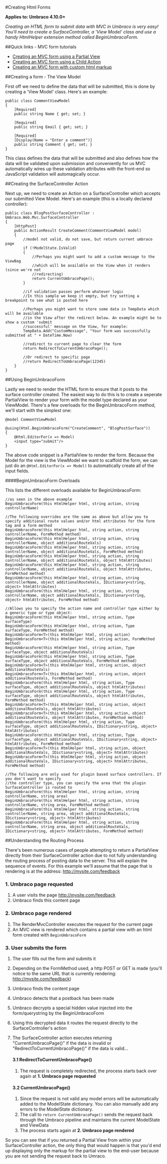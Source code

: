 #Creating Html Forms

**Applies to: Umbraco 4.10.0+**

_Creating an HTML form to submit data with MVC in Umbraco is very easy! You'll need to create a SurfaceController, a 'View Model' class and use a handy HtmlHelper extension method called BeginUmbracoForm._

##Quick links - MVC form tutorials

* [Creating an MVC form using a Partial View](forms/turorial-partial-views.md)
* [Creating an MVC form using a Child Action](forms/turorial-child-action.md)
* [Creating an MVC form with custom html markup](forms/turorial-custom-markup.md)

##Creating a form - The View Model

First off we need to define the data that will be submitted, this is done by creating a 'View Model' class. Here's an example:
	
	public class CommentViewModel
	{
	    [Required]
	    public string Name { get; set; }
	
	    [Required]
	    public string Email { get; set; }
	
	    [Required]
	    [Display(Name = "Enter a comment")]
	    public string Comment { get; set; }
	}

This class defines the data that will be submitted and also defines how the data will be validated upon submission and conveniently for us MVC automatically wires up these validation attributes with the front-end so JavaScript validation will automagically occur.

##Creating the SurfaceController Action

Next up, we need to create an Action on a SurfaceController which accepts our submitted View Model. Here's an example (this is a locally declared controller):

	public class BlogPostSurfaceController : Umbraco.Web.Mvc.SurfaceController
	{
		[HttpPost]
		public ActionResult CreateComment(CommentViewModel model)
		{    
		    //model not valid, do not save, but return current umbraco page
		    if (!ModelState.IsValid)
			{
				//Perhaps you might want to add a custom message to the ViewBag
				//which will be available on the View when it renders (since we're not 
				//redirecting)	    	
		   		return CurrentUmbracoPage();
			}
		
		    //if validation passes perform whatever logic
		    //In this sample we keep it empty, but try setting a breakpoint to see what is posted here
			
			//Perhaps you might want to store some data in TempData which will be available 
			//in the View after the redirect below. An example might be to show a custom 'submit
			//successful' message on the View, for example:
			TempData.Add("CustomMessage", "Your form was successfully submitted at " + DateTime.Now)
		
		    //redirect to current page to clear the form
		    return RedirectToCurrentUmbracoPage();
		
		    //Or redirect to specific page
		    //return RedirectToUmbracoPage(12345)
		}
	}

##Using BeginUmbracoForm

Lastly we need to render the HTML form to ensure that it posts to the surface controller created. The easiest way to do this is to create a seperate PartialView to render your form with the model type declared as your ViewModel. There's a few overloads for the BeginUmbracoForm method, we'll start with the simplest one:

	@model CommentViewModel

	@using(Html.BeginUmbracoForm("CreateComment", "BlogPostSurface"))
	{
		@Html.EditorFor(x => Model)
		<input type="submit"/>
	}

The above code snippet is a PartialView to render the form. Because the Model for the view is the ViewModel we want to scaffold the form, we can just do an `@Html.EditorFor(x => Model)` to automatically create all of the input fields.

####BeginUmbracoForm Overloads

This lists the different overloads available for BeginUmbracoForm:

	//as seen in the above example
	BeginUmbracoForm(this HtmlHelper html, string action, string controllerName)
	
	//The following overrides are the same as above but allow you to specify additional route values and/or html attributes for the form tag and a form method
	BeginUmbracoForm(this HtmlHelper html, string action, string controllerName, FormMethod method)	
	BeginUmbracoForm(this HtmlHelper html, string action, string controllerName, object additionalRouteVals)
	BeginUmbracoForm(this HtmlHelper html, string action, string controllerName, object additionalRouteVals, FormMethod method)
	BeginUmbracoForm(this HtmlHelper html, string action, string controllerName, object additionalRouteVals, object htmlAttributes)	
	BeginUmbracoForm(this HtmlHelper html, string action, string controllerName, object additionalRouteVals, object htmlAttributes, FormMethod method)	
	BeginUmbracoForm(this HtmlHelper html, string action, string controllerName, object additionalRouteVals, IDictionary<string, object> htmlAttributes)	
	BeginUmbracoForm(this HtmlHelper html, string action, string controllerName, object additionalRouteVals, IDictionary<string, object> htmlAttributes, FormMethod method)
	
	//Allows you to specify the action name and controller type either by a generic type or type object:
	BeginUmbracoForm(this HtmlHelper html, string action, Type surfaceType)
	BeginUmbracoForm(this HtmlHelper html, string action, Type surfaceType, FormMethod method)
	BeginUmbracoForm<T>(this HtmlHelper html, string action)
	BeginUmbracoForm<T>(this HtmlHelper html, string action, FormMethod method)
	BeginUmbracoForm(this HtmlHelper html, string action, Type surfaceType, object additionalRouteVals)
	BeginUmbracoForm(this HtmlHelper html, string action, Type surfaceType, object additionalRouteVals, FormMethod method)
	BeginUmbracoForm<T>(this HtmlHelper html, string action, object additionalRouteVals)
	BeginUmbracoForm<T>(this HtmlHelper html, string action, object additionalRouteVals, FormMethod method)
	BeginUmbracoForm(this HtmlHelper html, string action, Type surfaceType, object additionalRouteVals, object htmlAttributes)
	BeginUmbracoForm(this HtmlHelper html, string action, Type surfaceType, object additionalRouteVals, object htmlAttributes, FormMethod method)
	BeginUmbracoForm<T>(this HtmlHelper html, string action, object additionalRouteVals, object htmlAttributes)
	BeginUmbracoForm<T>(this HtmlHelper html, string action, object additionalRouteVals, object htmlAttributes, FormMethod method)
	BeginUmbracoForm(this HtmlHelper html, string action, Type surfaceType, object additionalRouteVals, IDictionary<string, object> htmlAttributes)
	BeginUmbracoForm(this HtmlHelper html, string action, Type surfaceType, object additionalRouteVals, IDictionary<string, object> htmlAttributes, FormMethod method)
	BeginUmbracoForm<T>(this HtmlHelper html, string action, object additionalRouteVals, IDictionary<string, object> htmlAttributes)
	BeginUmbracoForm<T>(this HtmlHelper html, string action, object additionalRouteVals, IDictionary<string, object> htmlAttributes, FormMethod method)
	
	//The following are only used for plugin based surface controllers. If you don't want to specify
	//the controller type, you can specify the area that the plugin SurfaceController is routed to
	BeginUmbracoForm(this HtmlHelper html, string action, string controllerName, string area)
	BeginUmbracoForm(this HtmlHelper html, string action, string controllerName, string area, FormMethod method)
	BeginUmbracoForm(this HtmlHelper html, string action, string controllerName, string area, object additionalRouteVals, IDictionary<string, object> htmlAttributes)
	BeginUmbracoForm(this HtmlHelper html, string action, string controllerName, string area, object additionalRouteVals, IDictionary<string, object> htmlAttributes, FormMethod method)

##Understanding the Routing Process

There's been numerous cases of people attempting to return a PartialView directly from their SurfaceController action due to not fully understanding the routing process of posting data to the server. This will explain the sequence of events. For this example we'll assume that the page that is rendering is at the address: http://mysite.com/feedback

### 1. Umbraco page requested

1. A user visits the page http://mysite.com/feedback
2. Umbraco finds this content page

### 2. Umbraco page rendered
1. The RenderMvcController executes the request for the current page
2. An MVC view is rendered which contains a partial view with an html form created with `BeginUmbracoForm`

### 3. User submits the form

1. The user fills out the form and submits it
2. Depending on the FormMethod used, a http POST or GET is made (you'll notice to the same URL that is currently rendering: http://mysite.com/feedback)
3. Umbraco finds the content page
4. Umbraco detects that a postback has been made
5. Umbraco decrypts a special hidden value injected into the form/querystring by the BeginUmbracoForm
6. Using this decrypted data it routes the request directly to the SurfaceController's action
7. The SurfaceController action executes returning "CurrentUmbracoPage()" if the data is invalid or "RedirectToCurrentUmbracoPage()" if the data is valid...

	#### 3.1 RedirectToCurrentUmbracoPage()
	
	1. The request is completely redirected, the process starts back over again at **1. Umbraco page requested**

	#### 3.2 CurrentUmbracoPage()

	1. Since the request is not valid any model errors will be automatically added to the ModelState dictionary. You can also manually add any errors to the ModelState dictionary.
	2. The call to `return CurrentUmbracoPage()` sends the request back through the Umbraco pipeline and maintains the current ModelState and ViewData
	3. The process starts again at **2. Umbraco page rendered**

So you can see that if you returned a Partial View from within your SurfaceController action, the only thing that would happen is that you'd end up displaying only the markup for the partial view to the end-user because you are not sending the request back to Umraco.
